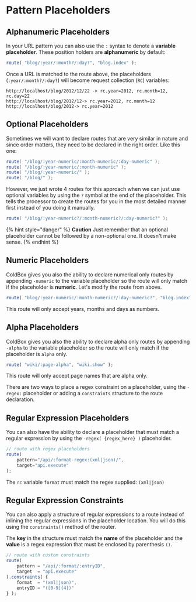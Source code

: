 # Pattern Placeholders

## Alphanumeric Placeholders

In your URL pattern you can also use the `:` syntax to denote a **variable placeholder**. These position holders are **alphanumeric** by default:

```javascript
route( "blog/:year/:month?/:day?", "blog.index" );
```

Once a URL is matched to the route above, the placeholders \(`:year/:month?/:day?`\) will become request collection \(`RC`\) variables:

```text
http://localhost/blog/2012/12/22 -> rc.year=2012, rc.month=12, rc.day=22
http://localhost/blog/2012/12-> rc.year=2012, rc.month=12
http://localhost/blog/2012-> rc.year=2012
```

## Optional Placeholders

Sometimes we will want to declare routes that are very similar in nature and since order matters, they need to be declared in the right order. Like this one:

```java
route( "/blog/:year-numeric/:month-numeric/:day-numeric" );
route( "/blog/:year-numeric/:month-numeric" );
route( "/blog/:year-numeric/" );
route( "/blog/" );
```

However, we just wrote 4 routes for this approach when we can just use optional variables by using the `?` symbol at the end of the placeholder. This tells the processor to create the routes for you in the most detailed manner first instead of you doing it manually.

```java
route( "/blog/:year-numeric?/:month-numeric?/:day-numeric?" );
```

{% hint style="danger" %}
**Caution** Just remember that an optional placeholder cannot be followed by a non-optional one. It doesn't make sense.
{% endhint %}

## Numeric Placeholders

ColdBox gives you also the ability to declare numerical only routes by appending `-numeric` to the variable placeholder so the route will only match if the placeholder is **numeric**. Let's modify the route from above.

```javascript
route( "blog/:year-numeric/:month-numeric?/:day-numeric?", "blog.index" );
```

This route will only accept years, months and days as numbers.

## Alpha Placeholders

ColdBox gives you also the ability to declare alpha only routes by appending `-alpha` to the variable placeholder so the route will only match if the placeholder is `alpha` only.

```javascript
route( "wiki/:page-alpha", "wiki.show" );
```

This route will only accept page names that are alpha only.

There are two ways to place a regex constraint on a placeholder, using the `-regex:` placeholder or adding a `constraints` structure to the route declaration.

## Regular Expression Placeholders

You can also have the ability to declare a placeholder that must match a regular expression by using the `-regex( {regex_here} )` placeholder.

```javascript
// route with regex placeholders
route(
    pattern="/api/:format-regex:(xml|json)/",
    target="api.execute"
);
```

The `rc` variable `format` must match the regex supplied: `(xml|json)`

## Regular Expression Constraints

You can also apply a structure of regular expressions to a route instead of inlining the regular expressions in the placeholder location. You will do this using the `constraints()` method of the router.

The **key** in the structure must match the **name** of the placeholder and the **value** is a regex expression that must be enclosed by parenthesis `()`.

```javascript
// route with custom constraints
route(
    pattern = "/api/:format/:entryID",
    target  = "api.execute"
).constraints( {
    format  = "(xml|json)",
    entryID = "([0-9]{4})" 
} );
```

